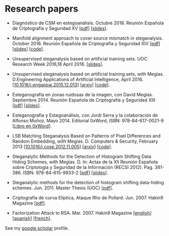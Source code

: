 
# Research papers


-  Diagnóstico de CSM en estegoanálisis. Octubre 2018. 
Reunión Española de Criptografía y Seguridad XV
[[pdf](dlerch2018.pdf)]
[[slides](dlerch2018_slides.pdf)].

- Manifold alignment approach to cover source mismatch in steganalysis. October 2016. 
Reunión Española de Criptografía y Seguridad XIV
[[pdf](dlerch2016ma.pdf)] 
[[slides](dlerch2016ma_slides.pdf)]
[[code](https://github.com/daniellerch/papers_code)].


- Unsupervised steganalysis based on artificial training sets. UOC Research Week 2016,18 April 2016.
[[slides](dlerch_UOCRW2016_showcase.pdf)].

- Unsupervised steganalysis based on artificial training sets, with Megías. D.Engineering Applications of Artificial Intelligence, April 2016.
[[10.1016/j.engappai.2015.12.013](http://www.sciencedirect.com/science/article/pii/S0952197616000026)]
[[arxiv](https://arxiv.org/abs/1703.00796)]
[[code](https://github.com/daniellerch/papers_code)].

- Esteganografía en zonas ruidosas de la imagen, con David Megías. Septiembre 2014. 
Reunión Española de Criptografía y Seguridad XIII
[[pdf](dlerch2014.pdf)]
[[slides](dlerchRECSI2014_slides.pdf)].

- Esteganografía y Estegoanálisis, con Jordi Serra y la colaboración de Alfonso Muñoz. 
Mayo 2014. Editorial 0xWord, ISBN: 978-84-617-0021-9
[[Libro en 0xWord](http://0xword.com/es/libros/64-esteganografia-y-estegoanalisis.html)].

- LSB Matching Steganalysis Based on Patterns of Pixel Differences and Random Embedding, with Megías. 
D. Computers &amp; Security, February 2013
[[10.1016/j.cose.2012.11.005](http://dx.doi.org/10.1016/j.cose.2012.11.005)]
[[arxiv](https://arxiv.org/abs/1703.00817)]
[[code](https://github.com/daniellerch/papers_code)].

- Steganalytic Methods for the Detection of Histogram Shifting Data Hiding Schemes, with Megías. 
D. In: Actas de la XII Reunión Española sobre Criptología y Seguridad de la Información (RECSI 2012). 
Pag. 381-386. ISBN. 978-84-615-9933-2
[[pdf](dlerch2012hs.pdf)]
[[slides](dlerch2012hs_press.pdf)].

- Steganalytic methods for the detection of histogram shifting data-hiding schemes. 
Jun. 2011. Master Thesis (UOC)
[[pdf](http://hdl.handle.net/10609/8159)]. 

- Criptografía de curva Elíptica, Ataque Rho de Pollard. Jun. 2007. Hakin9 Magazine 
[[pdf](dlh2007_hakin9_ec_es.pdf)]. 

- Factorization Attack to RSA. Mar. 2007. Hakin9 Magazine
[[english](dlh2007_hakin9_rsa_en.pdf)]
[[spanish](dlh2006_hakin9_rsa_es.pdf)]
[[french](dlh2007_hakin9_rsa_fr.pdf)].


See my [google scholar](https://scholar.google.es/citations?user=5ggVkxMAAAAJ&hl=es) profile.



